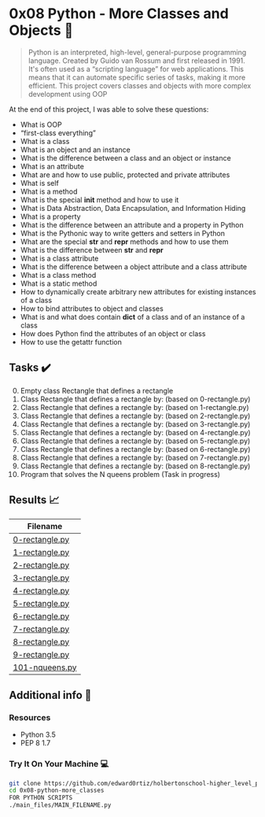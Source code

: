# 0x08  Python - More Classes and Objects :snake:

> Python is an interpreted, high-level, general-purpose programming language. Created by Guido van Rossum and first released in 1991. It's often used as a “scripting language” for web applications. This means that it can automate specific series of tasks, making it more efficient. This project covers classes and objects with more complex development using OOP

At the end of this project, I was able to solve these questions:
  
* What is OOP
* “first-class everything”
* What is a class
* What is an object and an instance
* What is the difference between a class and an object or instance
* What is an attribute
* What are and how to use public, protected and private attributes
* What is self
* What is a method
* What is the special __init__ method and how to use it
* What is Data Abstraction, Data Encapsulation, and Information Hiding
* What is a property
* What is the difference between an attribute and a property in Python
* What is the Pythonic way to write getters and setters in Python
* What are the special __str__ and __repr__ methods and how to use them
* What is the difference between __str__ and __repr__
* What is a class attribute
* What is the difference between a object attribute and a class attribute
* What is a class method
* What is a static method
* How to dynamically create arbitrary new attributes for existing instances of a class
* How to bind attributes to object and classes
* What is and what does contain __dict__ of a class and of an instance of a class
* How does Python find the attributes of an object or class
* How to use the getattr function

## Tasks :heavy_check_mark:

0. Empty class Rectangle that defines a rectangle
1. Class Rectangle that defines a rectangle by: (based on 0-rectangle.py)
2. Class Rectangle that defines a rectangle by: (based on 1-rectangle.py)
3. Class Rectangle that defines a rectangle by: (based on 2-rectangle.py)
4. Class Rectangle that defines a rectangle by: (based on 3-rectangle.py)
5. Class Rectangle that defines a rectangle by: (based on 4-rectangle.py)
6. Class Rectangle that defines a rectangle by: (based on 5-rectangle.py)
7. Class Rectangle that defines a rectangle by: (based on 6-rectangle.py)
8. Class Rectangle that defines a rectangle by: (based on 7-rectangle.py)
9. Class Rectangle that defines a rectangle by: (based on 8-rectangle.py)
10. Program that solves the N queens problem (Task in progress)

## Results :chart_with_upwards_trend:

| Filename |
| ------ |
| [0-rectangle.py](https://github.com/edward0rtiz/holbertonschool-higher_level_programming/blob/master/0x08-python-more_classes/0-rectangle.py)|
| [1-rectangle.py](https://github.com/edward0rtiz/holbertonschool-higher_level_programming/blob/master/0x08-python-more_classes/1-rectangle.py)|
| [2-rectangle.py](https://github.com/edward0rtiz/holbertonschool-higher_level_programming/blob/master/0x08-python-more_classes/2-rectangle.py)|
| [3-rectangle.py](https://github.com/edward0rtiz/holbertonschool-higher_level_programming/blob/master/0x08-python-more_classes/3-rectangle.py)|
| [4-rectangle.py](https://github.com/edward0rtiz/holbertonschool-higher_level_programming/blob/master/0x08-python-more_classes/4-rectangle.py)|
| [5-rectangle.py](https://github.com/edward0rtiz/holbertonschool-higher_level_programming/blob/master/0x08-python-more_classes/5-rectangle.py)|
| [6-rectangle.py](https://github.com/edward0rtiz/holbertonschool-higher_level_programming/blob/master/0x08-python-more_classes/6-rectangle.py)|
| [7-rectangle.py](https://github.com/edward0rtiz/holbertonschool-higher_level_programming/blob/master/0x08-python-more_classes/7-rectangle.py)|
| [8-rectangle.py](https://github.com/edward0rtiz/holbertonschool-higher_level_programming/blob/master/0x08-python-more_classes/8-rectangle.py)|
| [9-rectangle.py](https://github.com/edward0rtiz/holbertonschool-higher_level_programming/blob/master/0x08-python-more_classes/9-rectangle.py)|
| [101-nqueens.py](https://github.com/edward0rtiz/holbertonschool-higher_level_programming/blob/master/0x08-python-more_classes/101-nqueens.py)|

## Additional info :construction:
### Resources

- Python 3.5
- PEP 8 1.7

### Try It On Your Machine :computer:	
```bash
git clone https://github.com/edward0rtiz/holbertonschool-higher_level_programming.git
cd 0x08-python-more_classes
FOR PYTHON SCRIPTS
./main_files/MAIN_FILENAME.py
```

